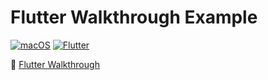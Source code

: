 # Flutter Walkthrough Example

[![macOS](https://img.shields.io/badge/macOS-Catalina-black)](https://developer.apple.com/macos/)
[![Flutter](https://img.shields.io/badge/Flutter-1.20.2-blue)](https://flutter.dev/)

:electric_plug: [Flutter Walkthrough](https://github.com/iampawan/Flutter-Walkthrough)
